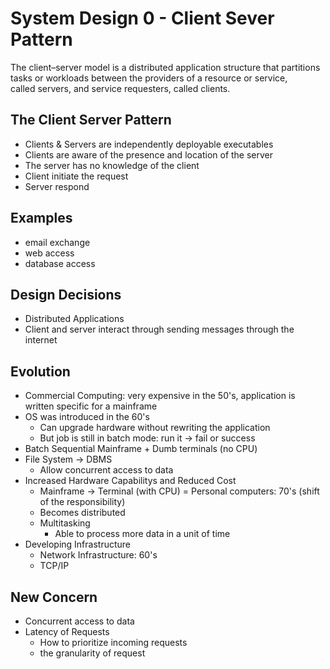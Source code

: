 # System Design 0 - Client Sever Pattern

The client–server model is a distributed application structure that partitions tasks or workloads between the providers of a resource or service, called servers, and service requesters, called clients.

## The Client Server Pattern

- Clients & Servers are independently deployable executables
- Clients are aware of the presence and location of the server
- The server has no knowledge of the client
- Client initiate the request
- Server respond

## Examples

- email exchange
- web access
- database access

## Design Decisions

- Distributed Applications
- Client and server interact through sending messages through the internet

## Evolution

- Commercial Computing: very expensive in the 50's, application is written specific for a mainframe
- OS was introduced in the 60's
  - Can upgrade hardware without rewriting the application
  - But job is still in batch mode: run it -> fail or success
- Batch Sequential Mainframe + Dumb terminals (no CPU)
- File System -> DBMS
  - Allow concurrent access to data
- Increased Hardware Capabilitys and Reduced Cost
  - Mainframe -> Terminal (with CPU) = Personal computers: 70's (shift of the responsibility)
  - Becomes distributed
  - Multitasking 
    - Able to process more data in a unit of time
- Developing Infrastructure
  - Network Infrastructure: 60's
  - TCP/IP

## New Concern

- Concurrent access to data
- Latency of Requests
  - How to prioritize incoming requests
  - the granularity of request